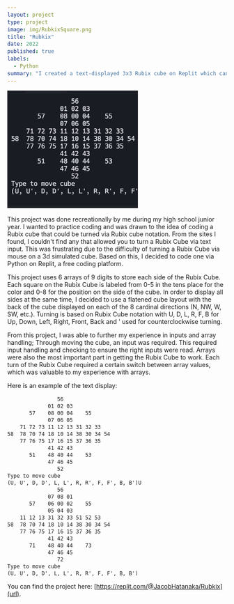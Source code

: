 ```yaml
---
layout: project
type: project
image: img/RubkixSquare.png
title: "Rubkix"
date: 2022
published: true
labels:
  - Python
summary: "I created a text-displayed 3x3 Rubix cube on Replit which can be turned in any direction via text input."
---
```


<div class="text-center p-4">
  <img width="300px" src="../img/Rubkix_img.png" class="img-thumbnail" >
</div>

This project was done recreationally by me during my high school junior year. I wanted to practice coding and was drawn to the idea of coding a Rubix cube that could be turned via Rubix cube notation. From the sites I found, I couldn't find any that allowed you to turn a Rubix Cube via text input. This was frustrating due to the difficulty of turning a Rubix Cube via mouse on a 3d simulated cube. Based on this, I decided to code one via Python on Replit, a free coding platform.

This project uses 6 arrays of 9 digits to store each side of the Rubix Cube. Each square on the Rubix Cube is labeled from 0-5 in the tens place for the color and 0-8 for the position on the side of the cube. In order to display all sides at the same time, I decided to use a flatened cube layout with the back of the cube displayed on each of the 8 cardinal directions (N, NW, W, SW, etc.). Turning is based on Rubix Cube notation with U, D, L, R, F, B for Up, Down, Left, Right, Front, Back and ' used for counterclockwise turning. 

From this project, I was able to further my experience in inputs and array handling; Through moving the cube, an input was required. This required input handling and checking to ensure the right inputs were read. Arrays were also the most important part in getting the Rubix Cube to work. Each turn of the Rubix Cube required a certain switch between array values, which was valuable to my experience with arrays.

Here is an example of the text display:

```
                56
             01 02 03
       57    08 00 04    55
             07 06 05
    71 72 73 11 12 13 31 32 33
58  78 70 74 18 10 14 38 30 34 54
    77 76 75 17 16 15 37 36 35
             41 42 43
       51    48 40 44    53
             47 46 45
                52
Type to move cube
(U, U', D, D', L, L', R, R', F, F', B, B')U
                56
             07 08 01
       57    06 00 02    55
             05 04 03
    11 12 13 31 32 33 51 52 53
58  78 70 74 18 10 14 38 30 34 54
    77 76 75 17 16 15 37 36 35
             41 42 43
       71    48 40 44    73
             47 46 45
                72
Type to move cube
(U, U', D, D', L, L', R, R', F, F', B, B')
```

You can find the project here: [https://replit.com/@JacobHatanaka/Rubkix](url).
